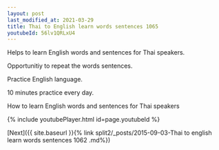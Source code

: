 ```yaml
---
layout: post
last_modified_at: 2021-03-29
title: Thai to English learn words sentences 1065 
youtubeId: 56lv1QRLxU4
---
```

 
 
Helps to learn English words and sentences for Thai speakers.

Opportunitiy to repeat the words sentences. 

Practice English language. 
 
10 minutes practice every day. 
 
How to learn English words and sentences for Thai speakers 
 
{% include youtubePlayer.html id=page.youtubeId %}
 
 
[Next]({{ site.baseurl }}{% link  split2/_posts/2015-09-03-Thai to english learn words sentences 1062 .md%})
 
